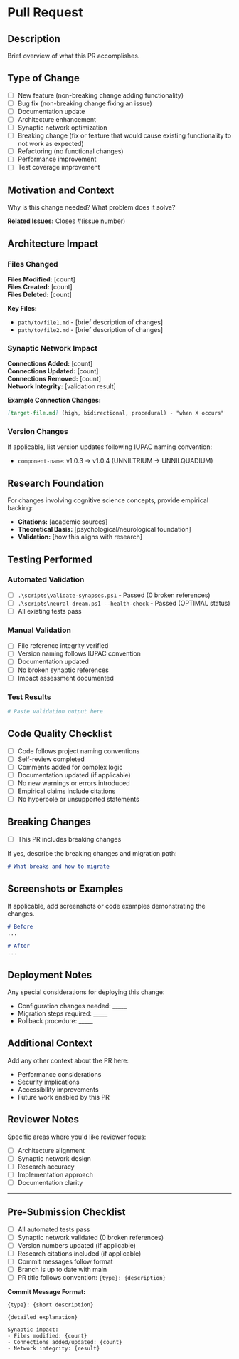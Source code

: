 # Pull Request

## Description
Brief overview of what this PR accomplishes.

## Type of Change
- [ ] New feature (non-breaking change adding functionality)
- [ ] Bug fix (non-breaking change fixing an issue)
- [ ] Documentation update
- [ ] Architecture enhancement
- [ ] Synaptic network optimization
- [ ] Breaking change (fix or feature that would cause existing functionality to not work as expected)
- [ ] Refactoring (no functional changes)
- [ ] Performance improvement
- [ ] Test coverage improvement

## Motivation and Context
Why is this change needed? What problem does it solve?

**Related Issues:** Closes #(issue number)

## Architecture Impact

### Files Changed
**Files Modified:** [count]  
**Files Created:** [count]  
**Files Deleted:** [count]

**Key Files:**
- `path/to/file1.md` - [brief description of changes]
- `path/to/file2.md` - [brief description of changes]

### Synaptic Network Impact
**Connections Added:** [count]  
**Connections Updated:** [count]  
**Connections Removed:** [count]  
**Network Integrity:** [validation result]

**Example Connection Changes:**
```markdown
[target-file.md] (high, bidirectional, procedural) - "when X occurs"
```

### Version Changes
If applicable, list version updates following IUPAC naming convention:
- `component-name`: v1.0.3 → v1.0.4 (UNNILTRIUM → UNNILQUADIUM)

## Research Foundation
For changes involving cognitive science concepts, provide empirical backing:
- **Citations:** [academic sources]
- **Theoretical Basis:** [psychological/neurological foundation]
- **Validation:** [how this aligns with research]

## Testing Performed

### Automated Validation
- [ ] `.\scripts\validate-synapses.ps1` - Passed (0 broken references)
- [ ] `.\scripts\neural-dream.ps1 --health-check` - Passed (OPTIMAL status)
- [ ] All existing tests pass

### Manual Validation
- [ ] File reference integrity verified
- [ ] Version naming follows IUPAC convention
- [ ] Documentation updated
- [ ] No broken synaptic references
- [ ] Impact assessment documented

### Test Results
```powershell
# Paste validation output here
```

## Code Quality Checklist
- [ ] Code follows project naming conventions
- [ ] Self-review completed
- [ ] Comments added for complex logic
- [ ] Documentation updated (if applicable)
- [ ] No new warnings or errors introduced
- [ ] Empirical claims include citations
- [ ] No hyperbole or unsupported statements

## Breaking Changes
- [ ] This PR includes breaking changes

If yes, describe the breaking changes and migration path:
```markdown
# What breaks and how to migrate
```

## Screenshots or Examples
If applicable, add screenshots or code examples demonstrating the changes.

```markdown
# Before
...

# After
...
```

## Deployment Notes
Any special considerations for deploying this change:
- Configuration changes needed: _____
- Migration steps required: _____
- Rollback procedure: _____

## Additional Context
Add any other context about the PR here:
- Performance considerations
- Security implications
- Accessibility improvements
- Future work enabled by this PR

## Reviewer Notes
Specific areas where you'd like reviewer focus:
- [ ] Architecture alignment
- [ ] Synaptic network design
- [ ] Research accuracy
- [ ] Implementation approach
- [ ] Documentation clarity

---

## Pre-Submission Checklist
- [ ] All automated tests pass
- [ ] Synaptic network validated (0 broken references)
- [ ] Version numbers updated (if applicable)
- [ ] Research citations included (if applicable)
- [ ] Commit messages follow format
- [ ] Branch is up to date with main
- [ ] PR title follows convention: `{type}: {description}`

**Commit Message Format:**
```
{type}: {short description}

{detailed explanation}

Synaptic impact:
- Files modified: {count}
- Connections added/updated: {count}
- Network integrity: {result}
```
